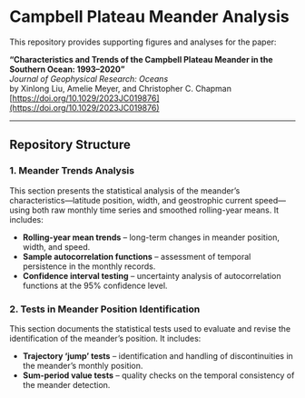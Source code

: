 # Campbell Plateau Meander Analysis  

This repository provides supporting figures and analyses for the paper:  

**“Characteristics and Trends of the Campbell Plateau Meander in the Southern Ocean: 1993–2020”**  
*Journal of Geophysical Research: Oceans*  
by Xinlong Liu, Amelie Meyer, and Christopher C. Chapman  
[https://doi.org/10.1029/2023JC019876](https://doi.org/10.1029/2023JC019876)  

---

## Repository Structure  

### 1. Meander Trends Analysis  
This section presents the statistical analysis of the meander’s characteristics—latitude position, width, and geostrophic current speed—using both raw monthly time series and smoothed rolling-year means. It includes:  
- **Rolling-year mean trends** – long-term changes in meander position, width, and speed.  
- **Sample autocorrelation functions** – assessment of temporal persistence in the monthly records.  
- **Confidence interval testing** – uncertainty analysis of autocorrelation functions at the 95% confidence level.  

### 2. Tests in Meander Position Identification  
This section documents the statistical tests used to evaluate and revise the identification of the meander’s position. It includes:
- **Trajectory ‘jump’ tests** – identification and handling of discontinuities in the meander’s monthly position.
- **Sum-period value tests** – quality checks on the temporal consistency of the meander detection.
